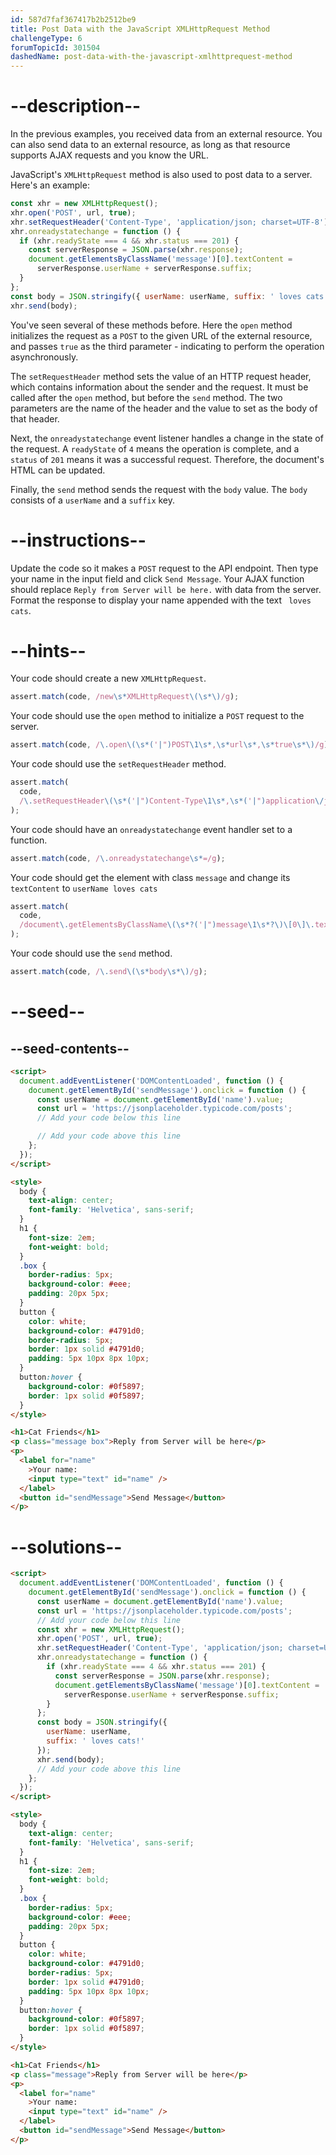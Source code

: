```yaml
---
id: 587d7faf367417b2b2512be9
title: Post Data with the JavaScript XMLHttpRequest Method
challengeType: 6
forumTopicId: 301504
dashedName: post-data-with-the-javascript-xmlhttprequest-method
---
```


# --description--

In the previous examples, you received data from an external resource. You can also send data to an external resource, as long as that resource supports AJAX requests and you know the URL.

JavaScript's `XMLHttpRequest` method is also used to post data to a server. Here's an example:

```js
const xhr = new XMLHttpRequest();
xhr.open('POST', url, true);
xhr.setRequestHeader('Content-Type', 'application/json; charset=UTF-8');
xhr.onreadystatechange = function () {
  if (xhr.readyState === 4 && xhr.status === 201) {
    const serverResponse = JSON.parse(xhr.response);
    document.getElementsByClassName('message')[0].textContent =
      serverResponse.userName + serverResponse.suffix;
  }
};
const body = JSON.stringify({ userName: userName, suffix: ' loves cats!' });
xhr.send(body);
```

You've seen several of these methods before. Here the `open` method initializes the request as a `POST` to the given URL of the external resource, and passes `true` as the third parameter - indicating to perform the operation asynchronously.

The `setRequestHeader` method sets the value of an HTTP request header, which contains information about the sender and the request. It must be called after the `open` method, but before the `send` method. The two parameters are the name of the header and the value to set as the body of that header.

Next, the `onreadystatechange` event listener handles a change in the state of the request. A `readyState` of `4` means the operation is complete, and a `status` of `201` means it was a successful request. Therefore, the document's HTML can be updated.

Finally, the `send` method sends the request with the `body` value. The `body` consists of a `userName` and a `suffix` key.

# --instructions--

Update the code so it makes a `POST` request to the API endpoint. Then type your name in the input field and click `Send Message`. Your AJAX function should replace `Reply from Server will be here.` with data from the server. Format the response to display your name appended with the text ` loves cats`.

# --hints--

Your code should create a new `XMLHttpRequest`.

```js
assert.match(code, /new\s*XMLHttpRequest\(\s*\)/g);
```

Your code should use the `open` method to initialize a `POST` request to the server.

```js
assert.match(code, /\.open\(\s*('|")POST\1\s*,\s*url\s*,\s*true\s*\)/g);
```

Your code should use the `setRequestHeader` method.

```js
assert.match(
  code,
  /\.setRequestHeader\(\s*('|")Content-Type\1\s*,\s*('|")application\/json;\s*charset=UTF-8\2\s*\)/g
);
```

Your code should have an `onreadystatechange` event handler set to a function.

```js
assert.match(code, /\.onreadystatechange\s*=/g);
```

Your code should get the element with class `message` and change its `textContent` to `userName loves cats`

```js
assert.match(
  code,
  /document\.getElementsByClassName\(\s*?('|")message\1\s*?\)\[0\]\.textContent\s*?=\s*?.+?\.userName\s*?\+\s*?.+?\.suffix/g
);
```

Your code should use the `send` method.

```js
assert.match(code, /\.send\(\s*body\s*\)/g);
```

# --seed--

## --seed-contents--

```html
<script>
  document.addEventListener('DOMContentLoaded', function () {
    document.getElementById('sendMessage').onclick = function () {
      const userName = document.getElementById('name').value;
      const url = 'https://jsonplaceholder.typicode.com/posts';
      // Add your code below this line

      // Add your code above this line
    };
  });
</script>

<style>
  body {
    text-align: center;
    font-family: 'Helvetica', sans-serif;
  }
  h1 {
    font-size: 2em;
    font-weight: bold;
  }
  .box {
    border-radius: 5px;
    background-color: #eee;
    padding: 20px 5px;
  }
  button {
    color: white;
    background-color: #4791d0;
    border-radius: 5px;
    border: 1px solid #4791d0;
    padding: 5px 10px 8px 10px;
  }
  button:hover {
    background-color: #0f5897;
    border: 1px solid #0f5897;
  }
</style>

<h1>Cat Friends</h1>
<p class="message box">Reply from Server will be here</p>
<p>
  <label for="name"
    >Your name:
    <input type="text" id="name" />
  </label>
  <button id="sendMessage">Send Message</button>
</p>
```

# --solutions--

```html
<script>
  document.addEventListener('DOMContentLoaded', function () {
    document.getElementById('sendMessage').onclick = function () {
      const userName = document.getElementById('name').value;
      const url = 'https://jsonplaceholder.typicode.com/posts';
      // Add your code below this line
      const xhr = new XMLHttpRequest();
      xhr.open('POST', url, true);
      xhr.setRequestHeader('Content-Type', 'application/json; charset=UTF-8');
      xhr.onreadystatechange = function () {
        if (xhr.readyState === 4 && xhr.status === 201) {
          const serverResponse = JSON.parse(xhr.response);
          document.getElementsByClassName('message')[0].textContent =
            serverResponse.userName + serverResponse.suffix;
        }
      };
      const body = JSON.stringify({
        userName: userName,
        suffix: ' loves cats!'
      });
      xhr.send(body);
      // Add your code above this line
    };
  });
</script>

<style>
  body {
    text-align: center;
    font-family: 'Helvetica', sans-serif;
  }
  h1 {
    font-size: 2em;
    font-weight: bold;
  }
  .box {
    border-radius: 5px;
    background-color: #eee;
    padding: 20px 5px;
  }
  button {
    color: white;
    background-color: #4791d0;
    border-radius: 5px;
    border: 1px solid #4791d0;
    padding: 5px 10px 8px 10px;
  }
  button:hover {
    background-color: #0f5897;
    border: 1px solid #0f5897;
  }
</style>

<h1>Cat Friends</h1>
<p class="message">Reply from Server will be here</p>
<p>
  <label for="name"
    >Your name:
    <input type="text" id="name" />
  </label>
  <button id="sendMessage">Send Message</button>
</p>
```
